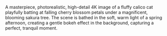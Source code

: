 A masterpiece, photorealistic, high-detail 4K image of a fluffy calico cat playfully batting at falling cherry blossom petals under a magnificent, blooming sakura tree. The scene is bathed in the soft, warm light of a spring afternoon, creating a gentle bokeh effect in the background, capturing a perfect, tranquil moment.